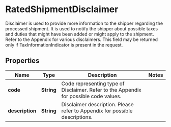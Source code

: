

# RatedShipmentDisclaimer

Disclaimer is used to provide more information to the shipper regarding the processed shipment. It is used to notify the shipper about possible taxes and duties that might have been added or might apply to the shipment. Refer to the Appendix for various disclaimers. This field may be returned only if TaxInformationIndicator is present in the request.

## Properties

| Name | Type | Description | Notes |
|------------ | ------------- | ------------- | -------------|
|**code** | **String** | Code representing type of Disclaimer. Refer to the Appendix for possible code values. |  |
|**description** | **String** | Disclaimer description. Please refer to Appendix for possible descriptions. |  |



